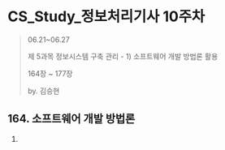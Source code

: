 # CS_Study_정보처리기사 10주차

> 06.21~06.27
>
> 제 5과목 정보시스템 구축 관리 - 1)  소프트웨어 개발 방법론 활용
>
> 164장 ~ 177장
>
> by. 김승현



## 164. 소프트웨어 개발 방법론



1. 


